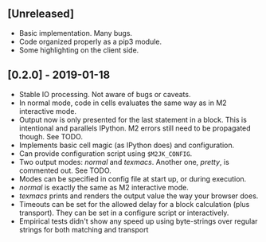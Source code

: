 ## [Unreleased]
- Basic implementation. Many bugs.
- Code organized properly as a pip3 module.
- Some highlighting on the client side.

## [0.2.0] - 2019-01-18
- Stable IO processing. Not aware of bugs or caveats.
- In normal mode, code in cells evaluates the same way as in M2 interactive mode.
- Output now is only presented for the last statement in a block.
  This is intentional and parallels IPython.
  M2 errors still need to be propagated though. See TODO.
- Implements basic cell magic (as IPython does) and configuration.
- Can provide configuration script using `$M2JK_CONFIG`.
- Two output modes: *normal* and *texmacs*. Another one, *pretty*, is commented out. See TODO.
- Modes can be specified in config file at start up, or during execution.
- *normal* is exactly the same as M2 interactive mode.
- *texmacs* prints and renders the output value the way your browser does.
- Timeouts can be set for the allowed delay for a block calculation (plus transport).
  They can be set in a configure script or interactively.
- Empirical tests didn't show any speed up using byte-strings over regular strings for 
  both matching and transport